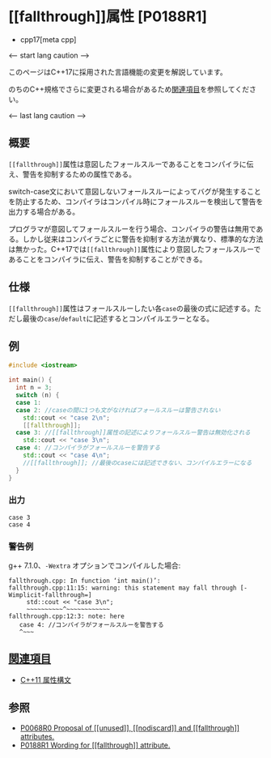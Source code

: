 # [[fallthrough]]属性 [P0188R1]
* cpp17[meta cpp]

<-- start lang caution -->

このページはC++17に採用された言語機能の変更を解説しています。

のちのC++規格でさらに変更される場合があるため[関連項目](#relative_page)を参照してください。

<-- last lang caution -->

## 概要

`[[fallthrough]]`属性は意図したフォールスルーであることをコンパイラに伝え、警告を抑制するための属性である。

switch-case文において意図しないフォールスルーによってバグが発生することを防止するため、コンパイラはコンパイル時にフォールスルーを検出して警告を出力する場合がある。

プログラマが意図してフォールスルーを行う場合、コンパイラの警告は無用である。しかし従来はコンパイラごとに警告を抑制する方法が異なり、標準的な方法は無かった。C++17では`[[fallthrough]]`属性により意図したフォールスルーであることをコンパイラに伝え、警告を抑制することができる。

## 仕様

`[[fallthrough]]`属性はフォールスルーしたい各`case`の最後の式に記述する。ただし最後の`case`/`default`に記述するとコンパイルエラーとなる。

## 例
```cpp example
#include <iostream>

int main() {
  int n = 3;
  switch (n) {
  case 1:
  case 2: //caseの間に1つも文がなければフォールスルーは警告されない
    std::cout << "case 2\n";
    [[fallthrough]];
  case 3: //[[fallthrough]]属性の記述によりフォールスルー警告は無効化される
    std::cout << "case 3\n";
  case 4: //コンパイラがフォールスルーを警告する
    std::cout << "case 4\n";
    //[[fallthrough]]; //最後のcaseには記述できない、コンパイルエラーになる
  }
}
```

### 出力
```
case 3
case 4
```

### 警告例
g++ 7.1.0、`-Wextra` オプションでコンパイルした場合:
```
fallthrough.cpp: In function ‘int main()’:
fallthrough.cpp:11:15: warning: this statement may fall through [-Wimplicit-fallthrough=]
     std::cout << "case 3\n";
     ~~~~~~~~~~^~~~~~~~~~~~~
fallthrough.cpp:12:3: note: here
   case 4: //コンパイラがフォールスルーを警告する
   ^~~~
```

## <a id="relative-page" href="#relative-page">関連項目</a>
- [C++11 属性構文](/lang/cpp11/attributes.md)

## 参照
- [P0068R0 Proposal of &#91;&#91;unused&#93;&#93;, &#91;&#91;nodiscard&#93;&#93; and &#91;&#91;fallthrough&#93;&#93; attributes.](http://www.open-std.org/jtc1/sc22/wg21/docs/papers/2015/p0068r0.pdf)
- [P0188R1 Wording for [[fallthrough]] attribute.](http://www.open-std.org/jtc1/sc22/wg21/docs/papers/2016/p0188r1.pdf)